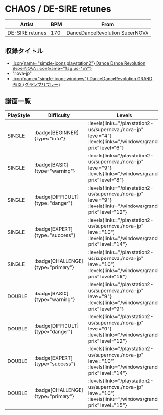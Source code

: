# CHAOS / DE-SIRE retunes

|Artist|BPM|From|
|------|---|----|
|DE-SIRE retunes|170|DanceDanceRevolution SuperNOVA|

## 収録タイトル

- [:icon{name="simple-icons:playstation2"} Dance Dance Revolution SuperNOVA :icon{name="flag:us-4x3"}](/playstation2-us/supernova)
- "nova-jp"
- [:icon{name="simple-icons:windows"} DanceDanceRevolution GRAND PRIX (グランプリプレー)](/windows/grand-prix)

## 譜面一覧

|PlayStyle|Difficulty|Levels|Notes|Movie|
|---------|----------|------|-----|-----|
|SINGLE| :badge[BEGINNER]{type="info"}| :levels{links="/playstation2-us/supernova,/nova-jp" level="4"} :levels{links="/windows/grand-prix" level="6"}|56/0||
|SINGLE| :badge[BASIC]{type="warning"}| :levels{links="/playstation2-us/supernova,/nova-jp" level="9"} :levels{links="/windows/grand-prix" level="8"}|183/5||
|SINGLE| :badge[DIFFICULT]{type="danger"}| :levels{links="/playstation2-us/supernova,/nova-jp" level="9"} :levels{links="/windows/grand-prix" level="12"}|245/2||
|SINGLE| :badge[EXPERT]{type="success"}| :levels{links="/playstation2-us/supernova,/nova-jp" level="10"} :levels{links="/windows/grand-prix" level="14"}|321/5||
|SINGLE| :badge[CHALLENGE]{type="primary"}| :levels{links="/playstation2-us/supernova,/nova-jp" level="10"} :levels{links="/windows/grand-prix" level="16"}|405/9||
|DOUBLE| :badge[BASIC]{type="warning"}| :levels{links="/playstation2-us/supernova,/nova-jp" level="9"} :levels{links="/windows/grand-prix" level="9"}|174/2||
|DOUBLE| :badge[DIFFICULT]{type="danger"}| :levels{links="/playstation2-us/supernova,/nova-jp" level="9"} :levels{links="/windows/grand-prix" level="12"}|242/2||
|DOUBLE| :badge[EXPERT]{type="success"}| :levels{links="/playstation2-us/supernova,/nova-jp" level="10"} :levels{links="/windows/grand-prix" level="14"}|316/5||
|DOUBLE| :badge[CHALLENGE]{type="primary"}| :levels{links="/playstation2-us/supernova,/nova-jp" level="10"} :levels{links="/windows/grand-prix" level="15"}|360/7||

